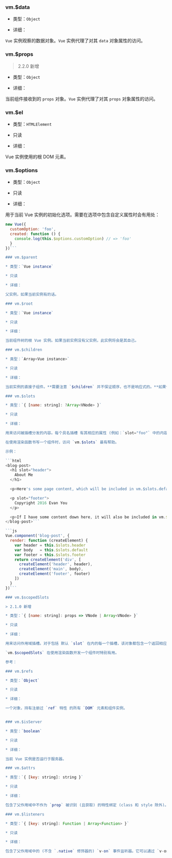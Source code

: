 
### vm.$data

* 类型：`Object`

* 详细：

`Vue` 实例观察的数据对象。`Vue` 实例代理了对其 `data` 对象属性的访问。

### vm.$props

> 2.2.0 新增

* 类型：`Object`

* 详细：

当前组件接收到的 `props` 对象。`Vue` 实例代理了对其 `props` 对象属性的访问。

### vm.$el

* 类型：`HTMLElement`

* 只读

* 详细：

Vue 实例使用的根 DOM 元素。

### vm.$options

* 类型：`Object`

* 只读

* 详细：

用于当前 Vue 实例的初始化选项。需要在选项中包含自定义属性时会有用处：

```js
new Vue({
  customOption: 'foo',
  created: function () {
    console.log(this.$options.customOption) // => 'foo'
  }
})```

### vm.$parent

* 类型：`Vue instance`

* 只读

* 详细：

父实例，如果当前实例有的话。

### vm.$root

* 类型：`Vue instance`

* 只读

* 详细：

当前组件树的根 Vue 实例。如果当前实例没有父实例，此实例将会是其自己。

### vm.$children

* 类型：`Array<Vue instance>`

* 只读

* 详细：

当前实例的直接子组件。**需要注意 `$children` 并不保证顺序，也不是响应式的。**如果你发现自己正在尝试使用 `$children` 来进行数据绑定，考虑使用一个数组配合 `v-for` 来生成子组件，并且使用 `Array` 作为真正的来源。

### vm.$slots

* 类型：`{ [name: string]: ?Array<VNode> }`

* 只读

* 详细：

用来访问被插槽分发的内容。每个具名插槽 有其相应的属性 (例如：`slot="foo"` 中的内容将会在 `vm.$slots.foo` 中被找到)。`default` 属性包括了所有没有被包含在具名插槽中的节点。

在使用渲染函数书写一个组件时，访问 `vm.$slots` 最有帮助。

示例：

```html
<blog-post>
  <h1 slot="header">
    About Me
  </h1>

  <p>Here's some page content, which will be included in vm.$slots.default, because it's not inside a named slot.</p>

  <p slot="footer">
    Copyright 2016 Evan You
  </p>

  <p>If I have some content down here, it will also be included in vm.$slots.default.</p>.
</blog-post>```

```js
Vue.component('blog-post', {
  render: function (createElement) {
    var header = this.$slots.header
    var body   = this.$slots.default
    var footer = this.$slots.footer
    return createElement('div', [
      createElement('header', header),
      createElement('main', body),
      createElement('footer', footer)
    ])
  }
})```

### vm.$scopedSlots

> 2.1.0 新增

* 类型：`{ [name: string]: props => VNode | Array<VNode> }`

* 只读

* 详细：

用来访问作用域插槽。对于包括 默认 `slot` 在内的每一个插槽，该对象都包含一个返回相应 VNode 的函数。

`vm.$scopedSlots` 在使用渲染函数开发一个组件时特别有用。

参考：

### vm.$refs

* 类型：`Object`

* 只读

* 详细：

一个对象，持有注册过 `ref` 特性 的所有 `DOM` 元素和组件实例。


### vm.$isServer

* 类型：`boolean`

* 只读

* 详细：

当前 Vue 实例是否运行于服务器。

### vm.$attrs

* 类型：`{ [key: string]: string }`

* 只读

* 详细：

包含了父作用域中不作为 `prop` 被识别 (且获取) 的特性绑定 (class 和 style 除外)。当一个组件没有声明任何 `prop` 时，这里会包含所有父作用域的绑定 (class 和 style 除外)，并且可以通过 `v-bind="$attrs"` 传入内部组件——在创建高级别的组件时非常有用。

### vm.$listeners

* 类型：`{ [key: string]: Function | Array<Function> }`

* 只读

* 详细：

包含了父作用域中的 (不含 `.native` 修饰器的) `v-on` 事件监听器。它可以通过 `v-on="$listeners"` 传入内部组件——在创建更高层次的组件时非常有用。
